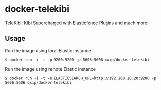 # docker-telekibi
TeleKibi: Kibi Supercharged with Elasticfence Plugins and much more!

## Usage

Run the image using local Elastic instance
```
$ docker run -i -t -p 9200:9200 -p 5606:5606 qxip/docker-telekibi
```

Run the image using remote Elastic instance
```
$ docker run -i -t -e ELASTICSEARCH_URL=http://192.168.10.20:9200 -p 5606:5606 qxip/docker-telekibi
```

